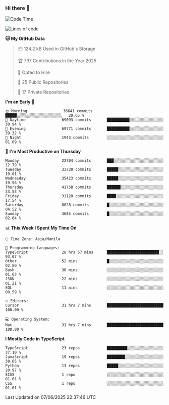 ### Hi there 👋

<!--START_SECTION:waka-->
![Code Time](http://img.shields.io/badge/Code%20Time-1%2C814%20hrs%2041%20mins-blue)

![Lines of code](https://img.shields.io/badge/From%20Hello%20World%20I%27ve%20Written-66.9%20million%20lines%20of%20code-blue)

**🐱 My GitHub Data** 

> 📦 124.2 kB Used in GitHub's Storage 
 > 
> 🏆 797 Contributions in the Year 2025
 > 
> 💼 Opted to Hire
 > 
> 📜 25 Public Repositories 
 > 
> 🔑 17 Private Repositories 
 > 
**I'm an Early 🐤** 

```text
🌞 Morning                36641 commits       █████░░░░░░░░░░░░░░░░░░░░   20.65 % 
🌆 Daytime                69093 commits       ██████████░░░░░░░░░░░░░░░   38.94 % 
🌃 Evening                69771 commits       ██████████░░░░░░░░░░░░░░░   39.32 % 
🌙 Night                  1943 commits        ░░░░░░░░░░░░░░░░░░░░░░░░░   01.09 % 
```
📅 **I'm Most Productive on Thursday** 

```text
Monday                   22704 commits       ███░░░░░░░░░░░░░░░░░░░░░░   12.79 % 
Tuesday                  33730 commits       █████░░░░░░░░░░░░░░░░░░░░   19.01 % 
Wednesday                35423 commits       █████░░░░░░░░░░░░░░░░░░░░   19.96 % 
Thursday                 41758 commits       ██████░░░░░░░░░░░░░░░░░░░   23.53 % 
Friday                   31120 commits       ████░░░░░░░░░░░░░░░░░░░░░   17.54 % 
Saturday                 8028 commits        █░░░░░░░░░░░░░░░░░░░░░░░░   04.52 % 
Sunday                   4685 commits        █░░░░░░░░░░░░░░░░░░░░░░░░   02.64 % 
```


📊 **This Week I Spent My Time On** 

```text
🕑︎ Time Zone: Asia/Manila

💬 Programming Languages: 
TypeScript               28 hrs 57 mins      ███████████████████████░░   93.07 % 
Other                    52 mins             █░░░░░░░░░░░░░░░░░░░░░░░░   02.80 % 
Bash                     30 mins             ░░░░░░░░░░░░░░░░░░░░░░░░░   01.63 % 
JSON                     22 mins             ░░░░░░░░░░░░░░░░░░░░░░░░░   01.21 % 
SQL                      11 mins             ░░░░░░░░░░░░░░░░░░░░░░░░░   00.59 % 

🔥 Editors: 
Cursor                   31 hrs 7 mins       █████████████████████████   100.00 % 

💻 Operating System: 
Mac                      31 hrs 7 mins       █████████████████████████   100.00 % 
```

**I Mostly Code in TypeScript** 

```text
TypeScript               23 repos            █████████░░░░░░░░░░░░░░░░   37.10 % 
JavaScript               19 repos            ████████░░░░░░░░░░░░░░░░░   30.65 % 
Python                   13 repos            █████░░░░░░░░░░░░░░░░░░░░   20.97 % 
SCSS                     1 repo              ░░░░░░░░░░░░░░░░░░░░░░░░░   01.61 % 
CSS                      1 repo              ░░░░░░░░░░░░░░░░░░░░░░░░░   01.61 % 
```




 Last Updated on 07/06/2025 22:37:46 UTC
<!--END_SECTION:waka-->
